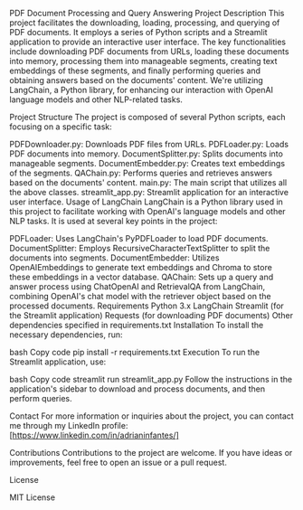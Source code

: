 PDF Document Processing and Query Answering Project
Description
This project facilitates the downloading, loading, processing, and querying of PDF documents. It employs a series of Python scripts and a Streamlit application to provide an interactive user interface. The key functionalities include downloading PDF documents from URLs, loading these documents into memory, processing them into manageable segments, creating text embeddings of these segments, and finally performing queries and obtaining answers based on the documents' content. We're utilizing LangChain, a Python library, for enhancing our interaction with OpenAI language models and other NLP-related tasks.

Project Structure
The project is composed of several Python scripts, each focusing on a specific task:

PDFDownloader.py: Downloads PDF files from URLs.
PDFLoader.py: Loads PDF documents into memory.
DocumentSplitter.py: Splits documents into manageable segments.
DocumentEmbedder.py: Creates text embeddings of the segments.
QAChain.py: Performs queries and retrieves answers based on the documents' content.
main.py: The main script that utilizes all the above classes.
streamlit_app.py: Streamlit application for an interactive user interface.
Usage of LangChain
LangChain is a Python library used in this project to facilitate working with OpenAI's language models and other NLP tasks. It is used at several key points in the project:

PDFLoader: Uses LangChain's PyPDFLoader to load PDF documents.
DocumentSplitter: Employs RecursiveCharacterTextSplitter to split the documents into segments.
DocumentEmbedder: Utilizes OpenAIEmbeddings to generate text embeddings and Chroma to store these embeddings in a vector database.
QAChain: Sets up a query and answer process using ChatOpenAI and RetrievalQA from LangChain, combining OpenAI's chat model with the retriever object based on the processed documents.
Requirements
Python 3.x
LangChain
Streamlit (for the Streamlit application)
Requests (for downloading PDF documents)
Other dependencies specified in requirements.txt
Installation
To install the necessary dependencies, run:

bash
Copy code
pip install -r requirements.txt
Execution
To run the Streamlit application, use:

bash
Copy code
streamlit run streamlit_app.py
Follow the instructions in the application's sidebar to download and process documents, and then perform queries.

Contact
For more information or inquiries about the project, you can contact me through my LinkedIn profile: [https://www.linkedin.com/in/adrianinfantes/]

Contributions
Contributions to the project are welcome. If you have ideas or improvements, feel free to open an issue or a pull request.

License

MIT License